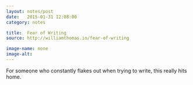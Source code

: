 ```yaml
---
layout: notes/post
date:   2015-01-31 12:08:00
category: notes

title:  Fear of Writing
source: http://williamthomas.io/fear-of-writing

image-name: none 
image-alt:
---
```


For someone who constantly flakes out when trying to write, this really hits home.

